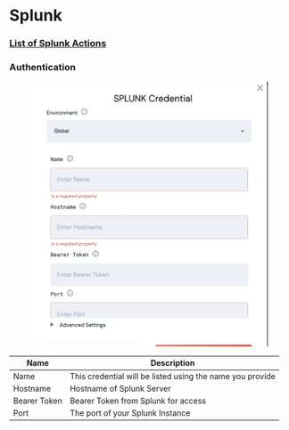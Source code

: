 # Splunk

### [List of Splunk Actions](action|_splunk/)

### Authentication

<figure><img src="../../../.gitbook/assets/Screenshot 2023-01-05 at 13.31.01.jpg" alt="splunk credential screenshot"><figcaption></figcaption></figure>

| Name         | Description                                               |
| ------------ | --------------------------------------------------------- |
| Name         | This credential will be listed using the name you provide |
| Hostname     | Hostname of Splunk Server                                 |
| Bearer Token | Bearer Token from Splunk for access                       |
| Port         | The port of your Splunk Instance                          |


